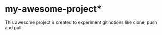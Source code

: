 # my-awesome-project*

This awesome project is created to experiment git notions like clone, push and pull
